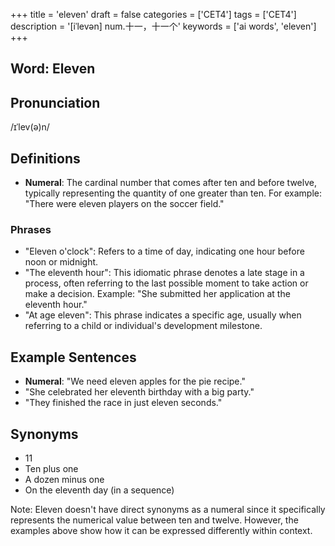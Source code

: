+++
title = 'eleven'
draft = false
categories = ['CET4']
tags = ['CET4']
description = '[iˈlevən] num.十一，十一个'
keywords = ['ai words', 'eleven']
+++

## Word: Eleven

## Pronunciation
/ɪˈlev(ə)n/

## Definitions
- **Numeral**: The cardinal number that comes after ten and before twelve, typically representing the quantity of one greater than ten. For example: "There were eleven players on the soccer field."

### Phrases
- "Eleven o'clock": Refers to a time of day, indicating one hour before noon or midnight.
- "The eleventh hour": This idiomatic phrase denotes a late stage in a process, often referring to the last possible moment to take action or make a decision. Example: "She submitted her application at the eleventh hour."
- "At age eleven": This phrase indicates a specific age, usually when referring to a child or individual's development milestone.

## Example Sentences
- **Numeral**: "We need eleven apples for the pie recipe."
- "She celebrated her eleventh birthday with a big party."
- "They finished the race in just eleven seconds."

## Synonyms
- 11
- Ten plus one
- A dozen minus one
- On the eleventh day (in a sequence)
  
Note: Eleven doesn't have direct synonyms as a numeral since it specifically represents the numerical value between ten and twelve. However, the examples above show how it can be expressed differently within context.
